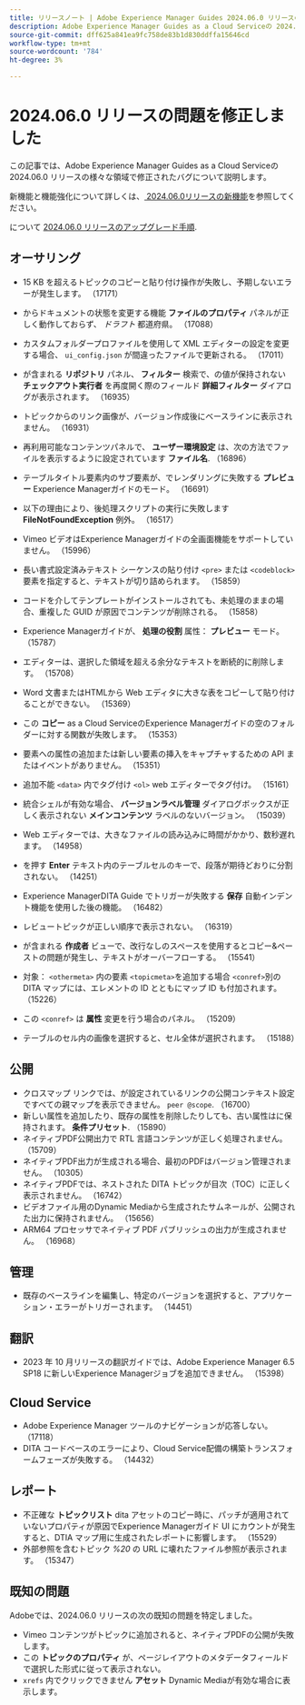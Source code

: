 ```yaml
---
title: リリースノート | Adobe Experience Manager Guides 2024.06.0 リリースの問題を修正しました
description: Adobe Experience Manager Guides as a Cloud Serviceの 2024.06.0 リリースのバグ修正について説明します。
source-git-commit: dff625a841ea9fc758de83b1d830ddffa15646cd
workflow-type: tm+mt
source-wordcount: '784'
ht-degree: 3%

---
```



# 2024.06.0 リリースの問題を修正しました

この記事では、Adobe Experience Manager Guides as a Cloud Serviceの 2024.06.0 リリースの様々な領域で修正されたバグについて説明します。

新機能と機能強化について詳しくは、[ 2024.06.0リリースの新機能](whats-new-2024-06-0.md)を参照してください。

について [2024.06.0 リリースのアップグレード手順](upgrade-instructions-2024-06-0.md).

## オーサリング

- 15 KB を超えるトピックのコピーと貼り付け操作が失敗し、予期しないエラーが発生します。 （17171）
- からドキュメントの状態を変更する機能  **ファイルのプロパティ** パネルが正しく動作しておらず、 *ドラフト* 都道府県。 （17088）
- カスタムフォルダープロファイルを使用して XML エディターの設定を変更する場合、 `ui_config.json` が間違ったファイルで更新される。 （17011）
- が含まれる **リポジトリ** パネル、 **フィルター** 検索で、の値が保持されない **チェックアウト実行者** を再度開く際のフィールド **詳細フィルター** ダイアログが表示されます。 （16935）
- トピックからのリンク画像が、バージョン作成後にベースラインに表示されません。 （16931）
- 再利用可能なコンテンツパネルで、 **ユーザー環境設定** は、次の方法でファイルを表示するように設定されています **ファイル名**. （16896）
- テーブルタイトル要素内のサブ要素が、でレンダリングに失敗する **プレビュー** Experience Managerガイドのモード。 （16691）
- 以下の理由により、後処理スクリプトの実行に失敗します **FileNotFoundException** 例外。 （16517）
- Vimeo ビデオはExperience Managerガイドの全画面機能をサポートしていません。 （15996）
- 長い書式設定済みテキスト シーケンスの貼り付け `<pre>` または `<codeblock>` 要素を指定すると、テキストが切り詰められます。 （15859）
- コードを介してテンプレートがインストールされても、未処理のままの場合、重複した GUID が原因でコンテンツが削除される。 （15858）
- Experience Managerガイドが、 **処理の役割** 属性： **プレビュー** モード。 （15787）
- エディターは、選択した領域を超える余分なテキストを断続的に削除します。  （15708）
- Word 文書またはHTMLから Web エディタに大きな表をコピーして貼り付けることができない。 （15369）
- この **コピー** as a Cloud ServiceのExperience Managerガイドの空のフォルダーに対する関数が失敗します。 （15353）
- 要素への属性の追加または新しい要素の挿入をキャプチャするための API またはイベントがありません。 （15351）
- 追加不能 `<data>` 内でタグ付け `<ol>` web エディターでタグ付け。 （15161）
- 統合シェルが有効な場合、 **バージョンラベル管理** ダイアログボックスが正しく表示されない **メインコンテンツ** ラベルのないバージョン。 （15039）
- Web エディターでは、大きなファイルの読み込みに時間がかかり、数秒遅れます。 （14958）
- を押す **Enter** テキスト内のテーブルセルのキーで、段落が期待どおりに分割されない。 （14251）
- Experience ManagerDITA Guide でトリガーが失敗する **保存** 自動インデント機能を使用した後の機能。 （16482）
- レビュートピックが正しい順序で表示されない。 （16319）
- が含まれる **作成者** ビューで、改行なしのスペースを使用するとコピー&amp;ペーストの問題が発生し、テキストがオーバーフローする。 （15541）

- 対象： `<othermeta>` 内の要素 `<topicmeta>`を追加する場合 `<conref>`別の DITA マップには、エレメントの ID とともにマップ ID も付加されます。 （15226）
- この `<conref>` は **属性** 変更を行う場合のパネル。 （15209）
- テーブルのセル内の画像を選択すると、セル全体が選択されます。 （15188）

## 公開


- クロスマップ リンクでは、が設定されているリンクの公開コンテキスト設定ですべての親マップを表示できません。 `peer @scope`. （16700）
- 新しい属性を追加したり、既存の属性を削除したりしても、古い属性はに保持されます。 **条件プリセット**. （15890）
- ネイティブPDF公開出力で RTL 言語コンテンツが正しく処理されません。 （15709）
- ネイティブPDF出力が生成される場合、最初のPDFはバージョン管理されません。 （10305）
- ネイティブPDFでは、ネストされた DITA トピックが目次（TOC）に正しく表示されません。 （16742）
- ビデオファイル用のDynamic Mediaから生成されたサムネールが、公開された出力に保持されません。 （15656）
- ARM64 プロセッサでネイティブ PDF パブリッシュの出力が生成されません。 （16968）

## 管理

- 既存のベースラインを編集し、特定のバージョンを選択すると、アプリケーション・エラーがトリガーされます。 （14451）

## 翻訳

- 2023 年 10 月リリースの翻訳ガイドでは、Adobe Experience Manager 6.5 SP18 に新しいExperience Managerジョブを追加できません。 （15398）

## Cloud Service

- Adobe Experience Manager ツールのナビゲーションが応答しない。 （17118）
- DITA コードベースのエラーにより、Cloud Service配備の構築トランスフォームフェーズが失敗する。 （14432）

## レポート

- 不正確な **トピックリスト** dita アセットのコピー時に、パッチが適用されていないプロパティが原因でExperience Managerガイド UI にカウントが発生すると、DTIA マップ用に生成されたレポートに影響します。 （15529）
- 外部参照を含むトピック *%20* の URL に壊れたファイル参照が表示されます。 （15347）


## 既知の問題

Adobeでは、2024.06.0 リリースの次の既知の問題を特定しました。

- Vimeo コンテンツがトピックに追加されると、ネイティブPDFの公開が失敗します。
- この **トピックのプロパティ** が、ページレイアウトのメタデータフィールドで選択した形式に従って表示されない。
- `xrefs` 内でクリックできません **アセット** Dynamic Mediaが有効な場合に表示します。
